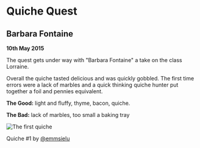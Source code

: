 # Quiche Quest

## Barbara Fontaine
**10th May 2015**

The quest gets under way with "Barbara Fontaine" a take on the class Lorraine.

Overall the quiche tasted delicious and was quickly gobbled. The first time errors were a lack of marbles and a quick thinking quiche hunter put together a foil and pennies equivalent.

**The Good:** light and fluffy, thyme, bacon, quiche.

**The Bad:** lack of marbles, too small a baking tray

![The first quiche](https://igcdn-photos-a-a.akamaihd.net/hphotos-ak-xaf1/t51.2885-15/11236231_751396291645664_790034126_n.jpg)

Quiche #1 by [@emmsielu](https://instagram.com/p/2goz50Qra2/)
